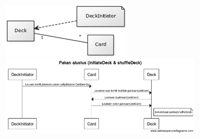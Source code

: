 ![Kaavio](https://github.com/ArttuJanhunen/ot-harjoitustyo/blob/master/dokumentaatio/62475e5b.png)
![Sekvenssikaavio](https://github.com/ArttuJanhunen/ot-harjoitustyo/blob/master/dokumentaatio/sekvenssikaavio.png)
